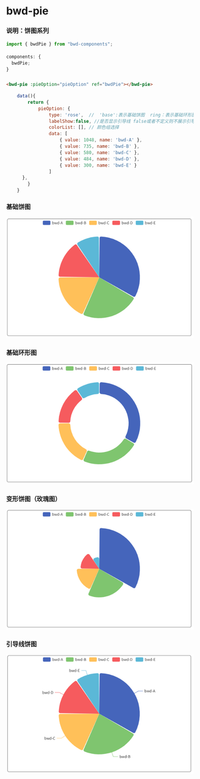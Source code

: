 # bwd-pie

### 说明：饼图系列

```javascript
import { bwdPie } from "bwd-components";

components: {
  bwdPie;
}
```

#####


```html
<bwd-pie :pieOption="pieOption" ref="bwdPie"></bwd-pie>
```

```javascript
    data(){
        return {
            pieOption: {
                type: 'rose',  //  'base':表示基础饼图  ring：表示基础环形图 rose：表示变形饼图（玫瑰图）leadLine：表示有引导线的饼图  symbol：符号饼图  参照下方示例图
                labelShow:false, //是否显示引导线 false或者不定义则不展示引导线
                colorList: [], // 颜色组选择
                data: [
                    { value: 1048, name: 'bwd-A' },
                    { value: 735, name: 'bwd-B' },
                    { value: 580, name: 'bwd-C' },
                    { value: 484, name: 'bwd-D' },
                    { value: 300, name: 'bwd-E' }
                ]
      },
        }
    }
```


### 基础饼图
![图片](./images/base.png)

### 基础环形图
![图片](./images/ring.png)

### 变形饼图（玫瑰图）
![图片](./images/rose.png)

### 引导线饼图
![图片](./images/leadLine.png)

